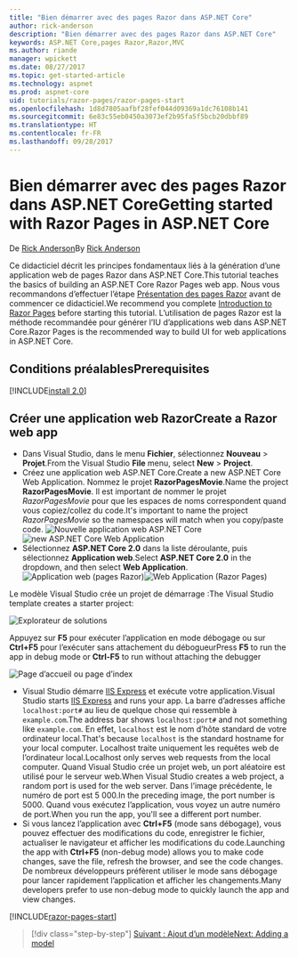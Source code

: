 ```yaml
---
title: "Bien démarrer avec des pages Razor dans ASP.NET Core"
author: rick-anderson
description: "Bien démarrer avec des pages Razor dans ASP.NET Core"
keywords: ASP.NET Core,pages Razor,Razor,MVC
ms.author: riande
manager: wpickett
ms.date: 08/27/2017
ms.topic: get-started-article
ms.technology: aspnet
ms.prod: aspnet-core
uid: tutorials/razor-pages/razor-pages-start
ms.openlocfilehash: 1d8d7805aafbf28fef044d09369a1dc76108b141
ms.sourcegitcommit: 6e83c55eb0450a3073ef2b95fa5f5bcb20dbbf89
ms.translationtype: HT
ms.contentlocale: fr-FR
ms.lasthandoff: 09/28/2017
---
```

# <a name="getting-started-with-razor-pages-in-aspnet-core"></a><span data-ttu-id="bb30b-104">Bien démarrer avec des pages Razor dans ASP.NET Core</span><span class="sxs-lookup"><span data-stu-id="bb30b-104">Getting started with Razor Pages in ASP.NET Core</span></span>

<span data-ttu-id="bb30b-105">De [Rick Anderson](https://twitter.com/RickAndMSFT)</span><span class="sxs-lookup"><span data-stu-id="bb30b-105">By [Rick Anderson](https://twitter.com/RickAndMSFT)</span></span>

<span data-ttu-id="bb30b-106">Ce didacticiel décrit les principes fondamentaux liés à la génération d’une application web de pages Razor dans ASP.NET Core.</span><span class="sxs-lookup"><span data-stu-id="bb30b-106">This tutorial teaches the basics of building an ASP.NET Core Razor Pages web app.</span></span> <span data-ttu-id="bb30b-107">Nous vous recommandons d’effectuer l’étape [Présentation des pages Razor](xref:mvc/razor-pages/index) avant de commencer ce didacticiel.</span><span class="sxs-lookup"><span data-stu-id="bb30b-107">We recommend you complete [Introduction to Razor Pages](xref:mvc/razor-pages/index) before starting this tutorial.</span></span> <span data-ttu-id="bb30b-108">L’utilisation de pages Razor est la méthode recommandée pour générer l’IU d’applications web dans ASP.NET Core.</span><span class="sxs-lookup"><span data-stu-id="bb30b-108">Razor Pages is the recommended way to build UI for web applications in ASP.NET Core.</span></span>

## <a name="prerequisites"></a><span data-ttu-id="bb30b-109">Conditions préalables</span><span class="sxs-lookup"><span data-stu-id="bb30b-109">Prerequisites</span></span>

[!INCLUDE[install 2.0](../../includes/install2.0.md)]

## <a name="create-a-razor-web-app"></a><span data-ttu-id="bb30b-110">Créer une application web Razor</span><span class="sxs-lookup"><span data-stu-id="bb30b-110">Create a Razor web app</span></span>

* <span data-ttu-id="bb30b-111">Dans Visual Studio, dans le menu **Fichier**, sélectionnez **Nouveau** > **Projet**.</span><span class="sxs-lookup"><span data-stu-id="bb30b-111">From the Visual Studio **File** menu, select **New** > **Project**.</span></span>
* <span data-ttu-id="bb30b-112">Créez une application web ASP.NET Core.</span><span class="sxs-lookup"><span data-stu-id="bb30b-112">Create a new ASP.NET Core Web Application.</span></span> <span data-ttu-id="bb30b-113">Nommez le projet **RazorPagesMovie**.</span><span class="sxs-lookup"><span data-stu-id="bb30b-113">Name the project **RazorPagesMovie**.</span></span> <span data-ttu-id="bb30b-114">Il est important de nommer le projet *RazorPagesMovie* pour que les espaces de noms correspondent quand vous copiez/collez du code.</span><span class="sxs-lookup"><span data-stu-id="bb30b-114">It's important to name the project *RazorPagesMovie* so the namespaces will match when you copy/paste code.</span></span>
  <span data-ttu-id="bb30b-115">![Nouvelle application web ASP.NET Core](../../mvc/razor-pages/index/_static/np.png)</span><span class="sxs-lookup"><span data-stu-id="bb30b-115">![new ASP.NET Core Web Application](../../mvc/razor-pages/index/_static/np.png)</span></span>
* <span data-ttu-id="bb30b-116">Sélectionnez **ASP.NET Core 2.0** dans la liste déroulante, puis sélectionnez **Application web**.</span><span class="sxs-lookup"><span data-stu-id="bb30b-116">Select **ASP.NET Core 2.0** in the dropdown, and then select **Web Application**.</span></span>
  <span data-ttu-id="bb30b-117">![Application web (pages Razor)](../../mvc/razor-pages/index/_static/np2.png)</span><span class="sxs-lookup"><span data-stu-id="bb30b-117">![Web Application (Razor Pages)](../../mvc/razor-pages/index/_static/np2.png)</span></span>

<span data-ttu-id="bb30b-118">Le modèle Visual Studio crée un projet de démarrage :</span><span class="sxs-lookup"><span data-stu-id="bb30b-118">The Visual Studio template creates a starter project:</span></span>

![Explorateur de solutions](razor-pages-start/_static/se.png)

<span data-ttu-id="bb30b-120">Appuyez sur **F5** pour exécuter l’application en mode débogage ou sur **Ctrl+F5** pour l’exécuter sans attachement du débogueur</span><span class="sxs-lookup"><span data-stu-id="bb30b-120">Press **F5** to run the app in debug mode or **Ctrl-F5** to run without attaching the debugger</span></span>

![Page d’accueil ou page d’index](razor-pages-start/_static/home.png)

* <span data-ttu-id="bb30b-122">Visual Studio démarre [IIS Express](https://docs.microsoft.com/iis/extensions/introduction-to-iis-express/iis-express-overview) et exécute votre application.</span><span class="sxs-lookup"><span data-stu-id="bb30b-122">Visual Studio starts [IIS Express](https://docs.microsoft.com/iis/extensions/introduction-to-iis-express/iis-express-overview) and runs your app.</span></span> <span data-ttu-id="bb30b-123">La barre d’adresses affiche `localhost:port#` au lieu de quelque chose qui ressemble à `example.com`.</span><span class="sxs-lookup"><span data-stu-id="bb30b-123">The address bar shows `localhost:port#` and not something like `example.com`.</span></span> <span data-ttu-id="bb30b-124">En effet, `localhost` est le nom d’hôte standard de votre ordinateur local.</span><span class="sxs-lookup"><span data-stu-id="bb30b-124">That's because `localhost` is the standard hostname for your local computer.</span></span> <span data-ttu-id="bb30b-125">Localhost traite uniquement les requêtes web de l’ordinateur local.</span><span class="sxs-lookup"><span data-stu-id="bb30b-125">Localhost only serves web requests from the local computer.</span></span> <span data-ttu-id="bb30b-126">Quand Visual Studio crée un projet web, un port aléatoire est utilisé pour le serveur web.</span><span class="sxs-lookup"><span data-stu-id="bb30b-126">When Visual Studio creates a web project, a random port is used for the web server.</span></span> <span data-ttu-id="bb30b-127">Dans l’image précédente, le numéro de port est 5 000.</span><span class="sxs-lookup"><span data-stu-id="bb30b-127">In the preceding image, the port number is 5000.</span></span> <span data-ttu-id="bb30b-128">Quand vous exécutez l’application, vous voyez un autre numéro de port.</span><span class="sxs-lookup"><span data-stu-id="bb30b-128">When you run the app, you'll see a different port number.</span></span>
* <span data-ttu-id="bb30b-129">Si vous lancez l’application avec **Ctrl+F5** (mode sans débogage), vous pouvez effectuer des modifications du code, enregistrer le fichier, actualiser le navigateur et afficher les modifications du code.</span><span class="sxs-lookup"><span data-stu-id="bb30b-129">Launching the app with **Ctrl+F5** (non-debug mode) allows you to make code changes, save the file, refresh the browser, and see the code changes.</span></span> <span data-ttu-id="bb30b-130">De nombreux développeurs préfèrent utiliser le mode sans débogage pour lancer rapidement l’application et afficher les changements.</span><span class="sxs-lookup"><span data-stu-id="bb30b-130">Many developers prefer to use non-debug mode to quickly launch the app and view changes.</span></span>

[!INCLUDE[razor-pages-start](../../includes/RP/razor-pages-start.md)]

>[!div class="step-by-step"]
[<span data-ttu-id="bb30b-131">Suivant : Ajout d’un modèle</span><span class="sxs-lookup"><span data-stu-id="bb30b-131">Next: Adding a model</span></span>](xref:tutorials/razor-pages/modelz)

